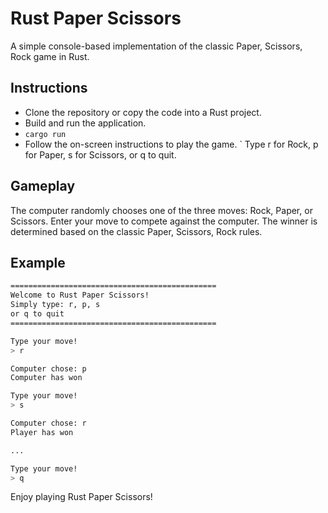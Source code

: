 # Rust Paper Scissors
A simple console-based implementation of the classic Paper, Scissors, Rock game in Rust.

## Instructions
- Clone the repository or copy the code into a Rust project.
- Build and run the application.
- `cargo run`
- Follow the on-screen instructions to play the game.
` Type r for Rock, p for Paper, s for Scissors, or q to quit.
## Gameplay
The computer randomly chooses one of the three moves: Rock, Paper, or Scissors.
Enter your move to compete against the computer.
The winner is determined based on the classic Paper, Scissors, Rock rules.

## Example
```bash
==============================================
Welcome to Rust Paper Scissors!
Simply type: r, p, s
or q to quit
==============================================

Type your move!
> r

Computer chose: p
Computer has won

Type your move!
> s

Computer chose: r
Player has won

...

Type your move!
> q
```
Enjoy playing Rust Paper Scissors!
